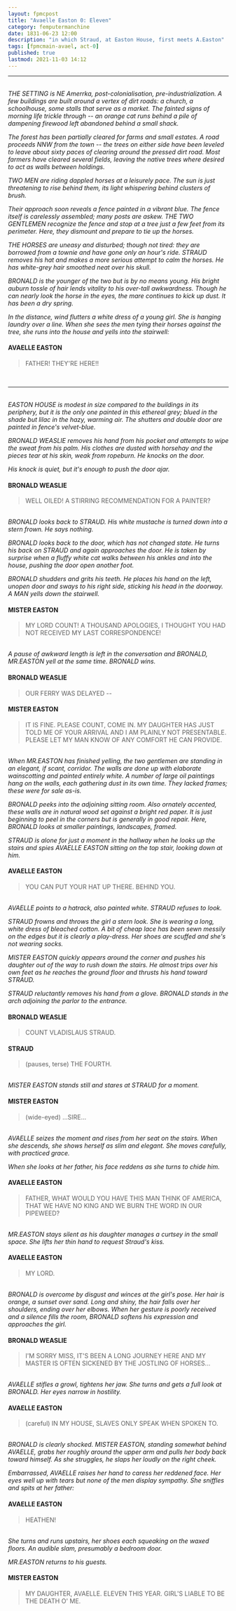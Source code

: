 ```yaml
---
layout: fpmcpost
title: "Avaelle Easton 0: Eleven"
category: femputermanchine
date: 1831-06-23 12:00
description: "in which Straud, at Easton House, first meets A.Easton"
tags: [fpmcmain-avael, act-0]
published: true
lastmod: 2021-11-03 14:12
---
```

[//]: # ( 10/26/21  -EastonHouseLooksLike https://en.wikipedia.org/wiki/Lieut._Thomas_Fuller_House)
[//]: # ( 10/26/21  -updated speech formatting)
[//]: # ( 11/03/21  -in which description added)

*****
<br/><i>THE SETTING is NE Amerrka, post-colonialisation, pre-industrialization. A few buildings are built around a vertex of dirt roads: a church, a schoolhouse, some stalls that serve as a market. The fainted signs of morning life trickle through -- an orange cat runs behind a pile of dampening firewood left abandoned behind a small shack.</i>

<i>The forest has been partially cleared for farms and small estates. A road proceeds NNW from the town -- the trees on either side have been leveled to leave about sixty paces of clearing around the pressed dirt road. Most farmers have cleared several fields, leaving the native trees where desired to act as walls between holdings.</i>

<i>TWO MEN are riding dappled horses at a leisurely pace. The sun is just threatening to rise behind them, its light whispering behind clusters of brush. </i>

<i>Their approach soon reveals a fence painted in a vibrant blue. The fence itself is carelessly assembled; many posts are askew. THE TWO GENTLEMEN recognize the fence and stop at a tree just a few feet from its perimeter. Here, they dismount and prepare to tie up the horses.</i>

<i>THE HORSES are uneasy and disturbed; though not tired: they are borrowed from a townie and have gone only an hour's ride. STRAUD removes his hat and makes a more serious attempt to calm the horses. He has white-grey hair smoothed neat over his skull.</i>

<i>BRONALD is the younger of the two but is by no means young. His bright auburn tossle of hair lends vitality to his over-tall awkwardness. Though he can nearly look the horse in the eyes, the mare continues to kick up dust. It has been a dry spring.</i>

<i>In the distance, wind flutters a white dress of a young girl. She is hanging laundry over a line. When she sees the men tying their horses against the tree, she runs into the house and yells into the stairwell:</i>

#### AVAELLE EASTON 

> FATHER! THEY'RE HERE!!

<br/>

*****
<br/><i>EASTON HOUSE is modest in size compared to the buildings in its periphery, but it is the only one painted in this ethereal grey; blued in the shade but lilac in the hazy, warming air. The shutters and double door are painted in fence's velvet-blue.</i>

<i>BRONALD WEASLIE removes his hand from his pocket and attempts to wipe the sweat from his palm. His clothes are dusted with horsehay and the pieces tear at his skin, weak from ropeburn. He knocks on the door.</i>

<i>His knock is quiet, but it's enough to push the door ajar.</i>

#### BRONALD WEASLIE

> WELL OILED! A STIRRING RECOMMENDATION FOR A PAINTER?

<br/><I>BRONALD looks back to STRAUD. His white mustache is turned down into a stern frown. He says nothing.</i>

<i>BRONALD looks back to the door, which has not changed state. He turns his back on STRAUD and again approaches the door. He is taken by surprise when a fluffy white cat walks between his ankles and into the house, pushing the door open another foot.</i>

<i>BRONALD shudders and grits his teeth. He places his hand on the left, unopen door and sways to his right side, sticking his head in the doorway. A MAN yells down the stairwell.</i>

#### MISTER EASTON 

> MY LORD COUNT! A THOUSAND APOLOGIES, I THOUGHT YOU HAD NOT RECEIVED MY LAST CORRESPONDENCE!

<br/><I>A pause of awkward length is left in the conversation and BRONALD, MR.EASTON yell at the same time. BRONALD wins.</i>

#### BRONALD WEASLIE

> OUR FERRY WAS DELAYED -- 

#### MISTER EASTON 

> IT IS FINE. PLEASE COUNT, COME IN. MY DAUGHTER HAS JUST TOLD ME OF YOUR ARRIVAL AND I AM PLAINLY NOT PRESENTABLE. PLEASE LET MY MAN KNOW OF ANY COMFORT HE CAN PROVIDE.

<br/><I>When MR.EASTON has finished yelling, the two gentlemen are standing in an elegant, if scant, corridor. The walls are done up with elaborate wainscotting and painted entirely white. A number of large oil paintings hang on the walls, each gathering dust in its own time. They lacked frames; these were for sale as-is.</i>

<i>BRONALD peeks into the adjoining sitting room. Also ornately accented, these walls are in natural wood set against a bright red paper. It is just beginning to peel in the corners but is generally in good repair. Here, BRONALD looks at smaller paintings, landscapes, framed.</i>

<i>STRAUD is alone for just a moment in the hallway when he looks up the stairs and spies AVAELLE EASTON sitting on the top stair, looking down at him.</i>

#### AVAELLE EASTON 

> YOU CAN PUT YOUR HAT UP THERE. BEHIND YOU.

<br/><i>AVAELLE points to a hatrack, also painted white. STRAUD refuses to look.</i>

<I>STRAUD frowns and throws the girl a stern look. She is wearing a long, white dress of bleached cotton. A bit of cheap lace has been sewn messily on the edges but it is clearly a play-dress. Her shoes are scuffed and she's not wearing socks.</i>

<i>MISTER EASTON quickly appears around the corner and pushes his daughter out of the way to rush down the stairs. He almost trips over his own feet as he reaches the ground floor and thrusts his hand toward STRAUD.</i>

<i>STRAUD reluctantly removes his hand from a glove. BRONALD stands in the arch adjoining the parlor to the entrance.</i>

#### BRONALD WEASLIE

> COUNT VLADISLAUS STRAUD.
 
#### STRAUD 

> (pauses, terse) THE FOURTH.

<br/><i>MISTER EASTON stands still and stares at STRAUD for a moment.</i>

#### MISTER EASTON

> (wide-eyed) ...SIRE...

<br/><i>AVAELLE seizes the moment and rises from her seat on the stairs. When she descends, she shows herself as slim and elegant. She moves carefully, with practiced grace.</i>

<i>When she looks at her father, his face reddens as she turns to chide him.</i>

#### AVAELLE EASTON 

> FATHER, WHAT WOULD YOU HAVE THIS MAN THINK OF AMERICA, THAT WE HAVE NO KING AND WE BURN THE WORD IN OUR PIPEWEED? 

<br/><I>MR.EASTON stays silent as his daughter manages a curtsey in the small space. She lifts her thin hand to request Straud's kiss.</i>

#### AVAELLE EASTON

> MY LORD.

<br/><i>BRONALD is overcome by disgust and winces at the girl's pose. Her hair is orange, a sunset over sand. Long and shiny, the hair falls over her shoulders, ending over her elbows. When her gesture is poorly received and a silence fills the room, BRONALD softens his expression and approaches the girl.</i>

#### BRONALD WEASLIE

> I'M SORRY MISS, IT'S BEEN A LONG JOURNEY HERE AND MY MASTER IS OFTEN SICKENED BY THE JOSTLING OF HORSES...

<br/><I>AVAELLE stifles a growl, tightens her jaw. She turns and gets a full look at BRONALD. Her eyes narrow in hostility.</i>

#### AVAELLE EASTON

> (careful) IN MY HOUSE, SLAVES ONLY SPEAK WHEN SPOKEN TO.

<br/><i>BRONALD is clearly shocked. MISTER EASTON, standing somewhat behind AVAELLE, grabs her roughly around the upper arm and pulls her body back toward himself. As she struggles, he slaps her loudly on the right cheek.</i>

<i>Embarrassed, AVAELLE raises her hand to caress her reddened face. Her eyes well up with tears but none of the men display sympathy. She sniffles and spits at her father:</i>

#### AVAELLE EASTON 

> HEATHEN!

<br/><I>She turns and runs upstairs, her shoes each squeaking on the waxed floors. An audible slam, presumably a bedroom door.</i>

<i>MR.EASTON returns to his guests.</i>

#### MISTER EASTON

> MY DAUGHTER, AVAELLE. ELEVEN THIS YEAR. GIRL'S LIABLE TO BE THE DEATH O' ME.


